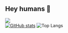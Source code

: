 ## Hey humans 👋
![](https://komarev.com/ghpvc/?username=muammarahlnn)  
[![GitHub stats](https://github-readme-stats.vercel.app/api?username=muammarahlnn&show_icons=true&include_all_commits=true&count_private=true&theme=tokyonight)](https://github.com/muammarahlnn/github-readme-stats)
![Top Langs](https://github-readme-stats.vercel.app/api/top-langs/?username=muammarahlnn&layout=compact&langs_count=5&theme=tokyonight)
<!--
**muammarahlnn/muammarahlnn** is a ✨ _special_ ✨ repository because its `README.md` (this file) appears on your GitHub profile.

Here are some ideas to get you started:

- 🔭 I’m currently working on ...
- 🌱 I’m currently learning ...
- 👯 I’m looking to collaborate on ...
- 🤔 I’m looking for help with ...
- 💬 Ask me about ...
- 📫 How to reach me: ...
- 😄 Pronouns: ...
- ⚡ Fun fact: ...
-->
